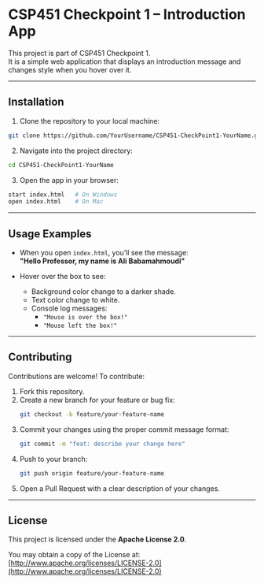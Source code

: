 # CSP451 Checkpoint 1 – Introduction App

This project is part of CSP451 Checkpoint 1.  
It is a simple web application that displays an introduction message and changes style when you hover over it.

---

## Installation

1. Clone the repository to your local machine:
```bash
git clone https://github.com/YourUsername/CSP451-CheckPoint1-YourName.git
```

2. Navigate into the project directory:
```bash
cd CSP451-CheckPoint1-YourName
```

3. Open the app in your browser:
```bash
start index.html   # On Windows
open index.html    # On Mac
```

---

## Usage Examples

- When you open `index.html`, you’ll see the message:  
  **"Hello Professor, my name is Ali Babamahmoudi"**  

- Hover over the box to see:
  - Background color change to a darker shade.
  - Text color change to white.
  - Console log messages:
    - `"Mouse is over the box!"`
    - `"Mouse left the box!"`

---

## Contributing

Contributions are welcome! To contribute:  

1. Fork this repository.  
2. Create a new branch for your feature or bug fix:  
   ```bash
   git checkout -b feature/your-feature-name
   ```
3. Commit your changes using the proper commit message format:  
   ```bash
   git commit -m "feat: describe your change here"
   ```
4. Push to your branch:  
   ```bash
   git push origin feature/your-feature-name
   ```
5. Open a Pull Request with a clear description of your changes.  

---

## License

This project is licensed under the **Apache License 2.0**.  

You may obtain a copy of the License at:  
[http://www.apache.org/licenses/LICENSE-2.0](http://www.apache.org/licenses/LICENSE-2.0)

